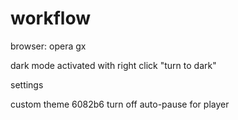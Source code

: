 # workflow

browser: opera gx

dark mode activated with right click "turn to dark"

settings

custom theme 6082b6
turn off auto-pause for player